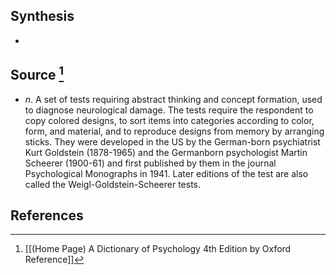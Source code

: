 ## Synthesis
- 
## Source [^1]
- $n$. A set of tests requiring abstract thinking and concept formation, used to diagnose neurological damage. The tests require the respondent to copy colored designs, to sort items into categories according to color, form, and material, and to reproduce designs from memory by arranging sticks. They were developed in the US by the German-born psychiatrist Kurt Goldstein (1878-1965) and the Germanborn psychologist Martin Scheerer (1900-61) and first published by them in the journal Psychological Monographs in 1941. Later editions of the test are also called the Weigl-Goldstein-Scheerer tests.
## References

[^1]: [[(Home Page) A Dictionary of Psychology 4th Edition by Oxford Reference]]